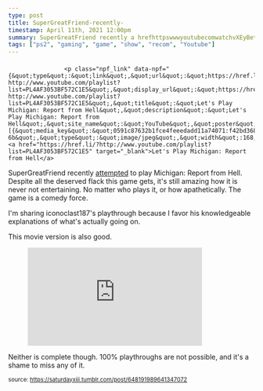 ```yaml
---
type: post
title: SuperGreatFriend-recently-
timestamp: April 11th, 2021 12:00pm
summary: SuperGreatFriend recently a hrefhttpswwwyoutubecomwatchvXEyBetqar0 targetblankattempteda to play Michigan Report from Hell  DespIm sharing iconoclast187s playthrough because I favor his knowledgeable explanations of whats actually going onppThis movie version is also goNeither is complete though  100 playthroughs are not possible and its a shame to miss any of it
tags: ["ps2", "gaming", "game", "show", "recom", "Youtube"]
---
```

####
                    <p class="npf_link" data-npf="{&quot;type&quot;:&quot;link&quot;,&quot;url&quot;:&quot;https://href.li/?http://www.youtube.com/playlist?list=PL4AF3053BF572C1E5&quot;,&quot;display_url&quot;:&quot;https://href.li/?http://www.youtube.com/playlist?list=PL4AF3053BF572C1E5&quot;,&quot;title&quot;:&quot;Let's Play Michigan: Report from Hell&quot;,&quot;description&quot;:&quot;Let's Play Michigan: Report from Hell&quot;,&quot;site_name&quot;:&quot;YouTube&quot;,&quot;poster&quot;:[{&quot;media_key&quot;:&quot;0591c87632b1fce4feeedadd11a74071:f42bd368b3ccb51d-6b&quot;,&quot;type&quot;:&quot;image/jpeg&quot;,&quot;width&quot;:168,&quot;height&quot;:94}]}"><a href="https://href.li/?http://www.youtube.com/playlist?list=PL4AF3053BF572C1E5" target="_blank">Let's Play Michigan: Report from Hell</a>

SuperGreatFriend recently <a href="https://www.youtube.com/watch?v=X-EyBetqar0" target="_blank">attempted</a> to play Michigan: Report from Hell.  Despite all the deserved flack this game gets, it's still amazing how it is never not entertaining.  No matter who plays it, or how apathetically.  The game is a comedy force.

I'm sharing iconoclast187's playthrough because I favor his knowledgeable explanations of what's actually going on.

This movie version is also good.
<figure class="tmblr-full tmblr-embed" data-provider="youtube" data-url="https://www.youtube.com/watch?v=-nLO2kz2Txs" data-orig-width="356" data-orig-height="200"><iframe width="356" height="200" id="youtube_iframe" src="https://www.youtube.com/embed/-nLO2kz2Txs?feature=oembed&amp;enablejsapi=1&amp;origin=https://safe.txmblr.com&amp;wmode=opaque" frameborder="0" allow="accelerometer; autoplay; clipboard-write; encrypted-media; gyroscope; picture-in-picture" allowfullscreen></iframe></figure>
Neither is complete though.  100% playthroughs are not possible, and it's a shame to miss any of it.

                
                
                
                
                
                
                                
<small>source: https://saturdayxiii.tumblr.com/post/648191989641347072</small>